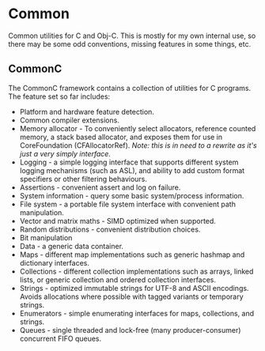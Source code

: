 Common
======

Common utilities for C and Obj-C. This is mostly for my own internal use, so there may be some odd conventions, missing features in some things, etc.

CommonC
-------

The CommonC framework contains a collection of utilities for C programs. The feature set so far includes:

* Platform and hardware feature detection.
* Common compiler extensions.
* Memory allocator - To conveniently select allocators, reference counted memory, a stack based allocator, and exposes them for use in CoreFoundation (CFAllocatorRef). _Note: this is in need to a rewrite as it's just a very simply interface._
* Logging - a simple logging interface that supports different system logging mechanisms (such as ASL), and ability to add custom format specifiers or other filtering behaviours.
* Assertions - convenient assert and log on failure.
* System information - query some basic system/process information.
* File system - a portable file system interface with convenient path manipulation.
* Vector and matrix maths - SIMD optimized when supported.
* Random distributions - convenient distribution choices.
* Bit manipulation
* Data - a generic data container.
* Maps - different map implementations such as generic hashmap and dictionary interfaces.
* Collections - different collection implementations such as arrays, linked lists, or generic collection and ordered collection interfaces.
* Strings - optimized immutable strings for UTF-8 and ASCII encodings. Avoids allocations where possible with tagged variants or temporary strings.
* Enumerators - simple enumerating interfaces for maps, collections, and strings.
* Queues - single threaded and lock-free (many producer-consumer) concurrent FIFO queues.
